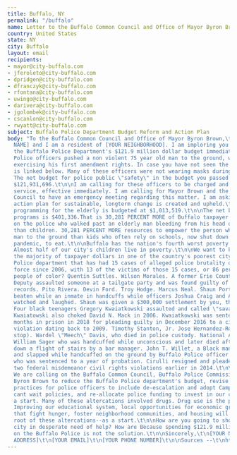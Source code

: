 ```yaml
---
title: Buffalo, NY
permalink: "/buffalo"
name: Letter to the Buffalo Common Council and Office of Mayor Byron Brown
country: United States
state: NY
city: Buffalo
layout: email
recipients:
- mayor@city-buffalo.com
- jferoleto@city-buffalo.com
- dpridgen@city-buffalo.com
- dfranczyk@city-buffalo.com
- rfontana@city-buffalo.com
- uwingo@city-buffalo.com
- darivera@city-buffalo.com
- jgolombek@city-buffalo.com
- cscanlon@city-buffalo.com
- rwyatt@city-buffalo.com
subject: Buffalo Police Department Budget Reform and Action Plan
body: "To the Buffalo Common Council and Office of Mayor Byron Brown,\t\nI am [YOUR
  NAME] and I am a resident of [YOUR NEIGHBORHOOD]. I am imploring you to reconsider
  the Buffalo Police Department's $121.9 million dollar budget immediately. Buffalo
  Police officers pushed a non violent 75 year old man to the ground, while he was
  exercising his first amendment rights. In case you have not seen the footage, it
  is linked below. Many of these officers were not wearing masks during a global pandemic.
  The net budget for police public \"safety\" in the budget you passed yesterday is
  $121,931,696.\t\n\nI am calling for these officers to be charged and removed from
  service, effective immediately. I am calling for Mayor Brown and the Buffalo Common
  Council to have an emergency meeting regarding this matter. I am asking that an
  action plan for sustainable, longterm change is created and upheld.\t\n\nRecreational
  programming for the elderly is budgeted at $1,013,519.\t\n\nThe net budget for youth
  programs is $401,336.That is 30,281 PERCENT MORE of Buffalo taxpayer dollars spent
  on the police who walked past an elderly man bleeding from his head on our sidewalks
  than children. 30,281 PERCENT MORE resources to empower the person who pushed this
  man to the ground than kids who often rely on schools, now shut down due to the
  pandemic, to eat.\t\n\nBuffalo has the nation's fourth worst poverty rate for children.
  Almost half of our city's children live in poverty.\t\n\nWe want to know why are
  the majority of taxpayer dollars in one of the country's poorest city funding a
  Police department that has had 15 cases of alleged police brutality or excessive
  force since 2006, with 13 of the victims of those 15 cases, or 86 percent, being
  people of color? Quentin Suttles. Wilson Morales. A former Erie County Sheriff's
  Deputy assaulted someone at a tailgate party and was found guilty of falsifying
  records. Pito Rivera. Devin Ford. Troy Hodge. Marcus Neal. Shaun Porter was brutally
  beaten while an inmate in handcuffs while officers Joshua Craig and Anthony D'Agostino
  watched and laughed. Shaun was given a $300,000 settlement by you, the Common Council.
  Four black teenagers Gregory Kwaiatkowski assaulted and called \"savage dogs.\"
  Kwaiatowski also choked David N. Mack in 2006. Kwaiatkowski was sentenced to four
  months in prison in 2018 for pleading guilty in December 2016 to a civil rights
  violation dating back to 2009. Timothy Stanton, Jr. Jose Hernandez-Rossy (at a traffic
  stop). Wardel \"Meech\" Davis, who died in police custody. National Air Guardsman
  William Sager who was handcuffed while unconscious and later died after being pushed
  down a flight of stairs by a bar manager. John T. Willet, a Black man, was kicked
  and slapped while handcuffed on the ground by Buffalo Police officer John Cirulli,
  who was sentenced to a year of probation. Cirulli resigned and pleaded guilty to
  two federal misdemeanor civil rights violations earlier in 2014.\t\n\nThis is unacceptable.
  We are calling on the Buffalo Common Council, Buffalo Police Commissioner, and Mayor
  Byron Brown to reduce the Buffalo Police department's budget, revise all training
  practices for police officers to include de-escalation and adopt Campaign Zero's
  cant wait policies, and re-allocate police funding to invest in our community--as
  a start. Many of these altercations involved drugs. Drug use is the product of poverty.
  Improving our educational system, local opportunities for economic growth, programs
  that fight hunger, foster neighborhood communities, and housing will combat the
  root of these altercations--as a start.\t\n\nHow are you going to show up for a
  city in desperate need of help? How are Because spending $121.9 million dollars
  on the Buffalo Police is not the solution.\t\n\nSincerely,\t\n[YOUR NAME]\t\n[YOUR
  ADDRESS]\t\n[YOUR EMAIL]\t\n[YOUR PHONE NUMBER]\t\n\nSources --\t\nhttps://www.cnn.com/2020/06/05/us/buffalo-police-suspension-shoving-man-trnd/index.html\t\nhttps://www.bizjournals.com/buffalo/news/2019/01/15/buffalo-posts-the-nations-fourth-worst-poverty.html\t\nhttps://buffalonews.com/2020/01/01/lagging-in-2020-buffalo-needs-to-close-gaps-to-prosper-by-2030/\t\nhttps://www.wkbw.com/news/i-team/15-cases-of-alleged-police-brutality-excessive-force-in-wny-since-2006\t\nhttps://www.joincampaignzero.org/"
---
```


